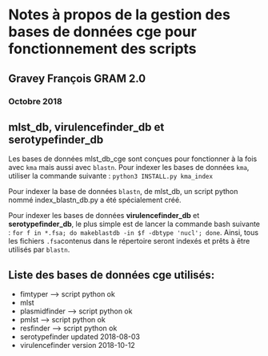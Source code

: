 # Notes à propos de la gestion des bases de données cge pour fonctionnement des scripts

## Gravey François GRAM 2.0
### Octobre 2018

## mlst_db, virulencefinder_db et serotypefinder_db
Les bases de données mlst_db_cge sont conçues pour fonctionner à la fois avec `kma` mais aussi avec `blastn`.
Pour indexer les bases de données `kma`, utiliser la commande suivante : `python3 INSTALL.py kma_index`

Pour indexer la base de données `blastn`, de mlst_db, un script python nommé index_blastn_db.py a été spécialement créé.

Pour indexer les bases de données **virulencefinder_db** et **serotypefinder_db**, le plus simple est de lancer la commande bash suivante : `for f in *.fsa; do makeblastdb -in $f -dbtype 'nucl'; done`. Ainsi, tous les fichiers `.fsa`contenus dans le répertoire seront indexés et prêts à être utilisés par `blastn`.


## Liste des bases de données cge utilisés:

- fimtyper --> script python ok
- mlst
- plasmidfinder --> script python ok
- pmlst --> script python ok
- resfinder --> script python ok
- serotypefinder updated 2018-08-03
- virulencefinder version 2018-10-12
